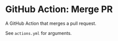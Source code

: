 # GitHub Action: Merge PR

A GitHub Action that merges a pull request.

See `actions.yml` for arguments.
